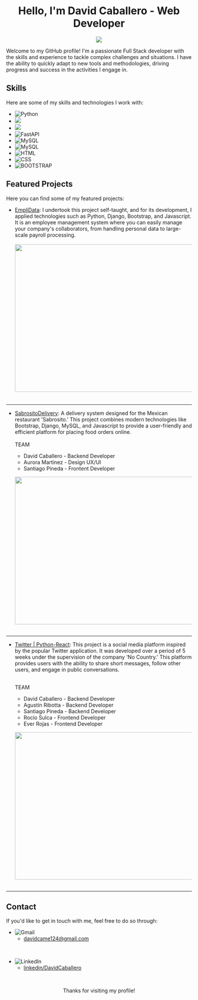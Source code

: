 <div align="center">
  <h1>Hello, I'm David Caballero - Web Developer</h1>
</div>

<div align="center">
  <img src="https://media1.giphy.com/media/qgQUggAC3Pfv687qPC/giphy.gif?cid=ecf05e47j9pj5jo6r56vfzwb9e7j0kojay5ro6k60mwdedob&ep=v1_gifs_search&rid=giphy.gif&ct=g">
</div>


Welcome to my GitHub profile! I'm a passionate Full Stack developer with the skills and experience to tackle complex challenges and situations. I have the ability to quickly adapt to new tools and methodologies, driving progress and success in the activities I engage in.

## Skills

Here are some of my skills and technologies I work with:

- <img alt="Python" src="https://img.shields.io/badge/Python%20-%2314354C.svg?style=plastic&logo=python&logoColor=white">
- <img src="https://img.shields.io/badge/django-%23092E20.svg?&style=plastic&logo=django&logoColor=white" />
- <img src="https://img.shields.io/badge/-ReactJs-61DAFB?logo=react&logoColor=white&style=for-the-badge" />
- <img alt="FastAPI" src="https://img.shields.io/badge/FastAPI-white?logo=fastapi">
- <img alt="MySQL" src="https://img.shields.io/badge/mysql-%234479A1.svg?&style=plastic&logo=mysql&logoColor=white"/>
- <img alt="MySQL" src="https://img.shields.io/badge/-MongoDB-000?&logo=MongoDB"/>
- <img alt="HTML" src="https://img.shields.io/badge/HTML5%20-%23E34F26.svg?style=plastic&logo=html5&logoColor=white">
- <img alt="CSS" src="https://img.shields.io/badge/CSS%20-%231572B6.svg?style=plastic&logo=css3&logoColor=white">
- <img alt="BOOTSTRAP" src="https://img.shields.io/badge/-Bootstrap-05122A?style=flat&logo=bootstrap&logoColor=563D7C">

## Featured Projects

Here you can find some of my featured projects:

- [EmpliData](https://github.com/Caballero25/EmpliData-SySDjango): I undertook this project self-taught, and for its development, I applied technologies such as Python, Django, Bootstrap, and Javascript. It is an employee management system where you can easily manage your company's collaborators, from handling personal data to large-scale payroll processing. <br><br>
  <img src="https://i.imgur.com/DejMyUn.png" width=700 height=400><br><br>
<hr>

- [SabrositoDelivery](https://github.com/No-Country/c12-17-t-python): A delivery system designed for the Mexican restaurant 'Sabrosito.' This project combines modern technologies like Bootstrap, Django, MySQL, and Javascript to provide a user-friendly and efficient platform for placing food orders online. <br><br>
TEAM
   - David Caballero - Backend Developer
   - Aurora Martínez - Design UX/UI
   - Santiago Pineda - Frontent Developer<br> 

   <img src="https://i.imgur.com/8Lc85Ny.png" width=700 height=400><br><br>
<hr>

- [Twitter | Python-React](https://github.com/No-Country/s10-04-t-python-react-twitter): This project is a social media platform inspired by the popular Twitter application. It was developed over a period of 5 weeks under the supervision of the company 'No Country.' This platform provides users with the ability to share short messages, follow other users, and engage in public conversations. <br><br>

  TEAM
   - David Caballero - Backend Developer
   - Agustín Ribotta - Backend Developer
   - Santiago Pineda - Backend Developer
   - Rocío Sulca - Frontend Developer
   - Ever Rojas - Frontend Developer <br> 
   

   <img src="https://israelvalley.com/wp-content/uploads/2020/08/twitter-logo-1200x675.jpg" width=700 height=400><br><br>
<hr>


## Contact
If you'd like to get in touch with me, feel free to do so through:

- <img img src="https://img.shields.io/badge/gmail-%23EA4335.svg?style=plastic&logo=gmail&logoColor=white" alt="Gmail"/> <br>
  - <a href="mailto:davidcame124@gmail.com">davidcame124@gmail.com</a>

<br>

- <img src="https://img.shields.io/badge/linkedin-%230A66C2.svg?style=plastic&logo=linkedin&logoColor=white" alt="LinkedIn"/> <br>
  - <a href="https://www.linkedin.com/in/jos%C3%A9-david-caballero-mej%C3%ADa-207b13234/">linkedin/DavidCaballero</a>

<br>

<p align=center>Thanks for visiting my profile!</p>
